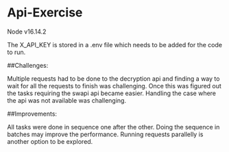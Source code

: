 # Api-Exercise
Node v16.14.2

The X_API_KEY is stored in a .env file which needs to be added for the code to run.

##Challenges:

Multiple requests had to be done to the decryption api and finding a way to wait for all the requests to finish was challenging. 
Once this was figured out the tasks requiring the swapi api became easier.
Handling the case where the api was not available was challenging.

##Improvements:

All tasks were done in sequence one after the other.
Doing the sequence in batches may improve the performance.
Running requests parallelly is another option to be explored.
